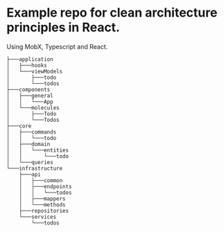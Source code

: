 # Example repo for clean architecture principles in React.

Using MobX, Typescript and React.

```
├───application
│   ├───hooks
│   └───viewModels
│       ├───todo
│       └───todos
├───components
│   ├───general
│   │   └───App
│   └───molecules
│       ├───Todo
│       └───Todos
├───core
│   ├───commands
│   │   └───todo
│   ├───domain
│   │   └───entities
│   │       └───todo
│   └───queries
└───infrastructure
    ├───api
    │   ├───common
    │   ├───endpoints
    │   │   └───todos
    │   ├───mappers
    │   └───methods
    ├───repositories
    └───services
        └───todos
 ```
